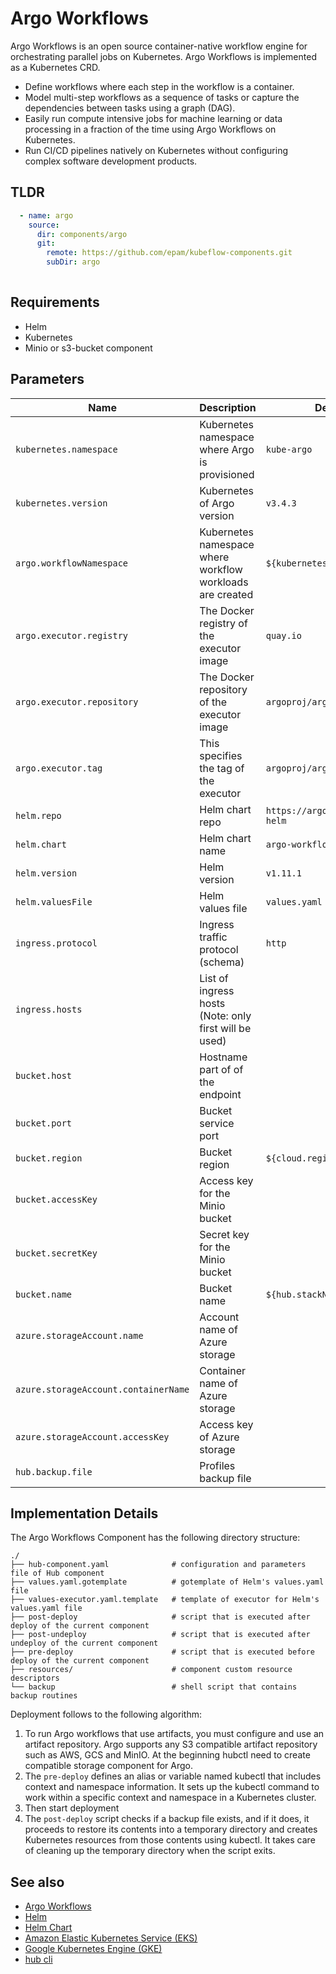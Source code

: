 # Argo Workflows

Argo Workflows is an open source container-native workflow engine for orchestrating parallel jobs on Kubernetes. Argo Workflows is implemented as a Kubernetes CRD.
* Define workflows where each step in the workflow is a container.
* Model multi-step workflows as a sequence of tasks or capture the dependencies between tasks using a graph (DAG).
* Easily run compute intensive jobs for machine learning or data processing in a fraction of the time using Argo Workflows on Kubernetes.
* Run CI/CD pipelines natively on Kubernetes without configuring complex software development products.

## TLDR

```yaml
  - name: argo
    source:
      dir: components/argo
      git:
        remote: https://github.com/epam/kubeflow-components.git
        subDir: argo
  
```

## Requirements

- Helm
- Kubernetes
- Minio or s3-bucket component 

## Parameters

| Name                                 | Description                                               | Default Value                          | Required |
|--------------------------------------|-----------------------------------------------------------|----------------------------------------|:--------:|
| `kubernetes.namespace`               | Kubernetes namespace where Argo is provisioned            | `kube-argo`                            |          |
| `kubernetes.version`                 | Kubernetes of Argo version                                | `v3.4.3`                               |          |
| `argo.workflowNamespace`             | Kubernetes namespace where workflow workloads are created | `${kubernetes.namespace}`              |          |
| `argo.executor.registry`             | The Docker registry of the executor image                 | `quay.io`                              |          |
| `argo.executor.repository`           | The Docker repository of the executor image               | `argoproj/argoexec`                    |          |
| `argo.executor.tag`                  | This specifies the tag of the executor                    | `argoproj/argoexec`                    |          |
| `helm.repo`                          | Helm chart repo                                           | `https://argoproj.github.io/argo-helm` |          |
| `helm.chart`                         | Helm chart name                                           | `argo-workflows`                       |          |
| `helm.version`                       | Helm version                                              | `v1.11.1`                              |          |
| `helm.valuesFile`                    | Helm values file                                          | `values.yaml`                          |          |
| `ingress.protocol`                   | Ingress traffic protocol (schema)                         | `http`                                 |          |
| `ingress.hosts`                      | List of ingress hosts (Note: only first will be used)     |                                        |          |
| `bucket.host`                        | Hostname part of of the endpoint                          |                                        |          |
| `bucket.port`                        | Bucket service port                                       |                                        |          |
| `bucket.region`                      | Bucket region                                             | `${cloud.region}`                      |          |
| `bucket.accessKey`                   | Access key for the Minio bucket                           |                                        |          |
| `bucket.secretKey`                   | Secret key for the Minio bucket                           |                                        |          |
| `bucket.name`                        | Bucket name                                               | `${hub.stackName}`                     |          |
| `azure.storageAccount.name`          | Account name of Azure storage                             |                                        |          |
| `azure.storageAccount.containerName` | Container name of Azure storage                           |                                        |          |
| `azure.storageAccount.accessKey`     | Access key of Azure storage                               |                                        |          |
| `hub.backup.file`                    | Profiles backup file                                      |                                        |          |

## Implementation Details

The Argo Workflows Component has the following directory structure:

```text
./
├── hub-component.yaml              # configuration and parameters file of Hub component
├── values.yaml.gotemplate          # gotemplate of Helm's values.yaml file
├── values-executor.yaml.template   # template of executor for Helm's values.yaml file
├── post-deploy                     # script that is executed after deploy of the current component
├── post-undeploy                   # script that is executed after undeploy of the current component
├── pre-deploy                      # script that is executed before deploy of the current component
├── resources/                      # component custom resource descriptors
└── backup                          # shell script that contains backup routines
```

Deployment follows to the following algorithm:
1. To run Argo workflows that use artifacts, you must configure and use an artifact repository. Argo supports any S3 compatible artifact repository such as AWS, GCS and MinIO. At the beginning hubctl need to create compatible storage component for Argo.
2. The `pre-deploy` defines an alias or variable named kubectl that includes context and namespace information. It sets up the kubectl command to work within a specific context and namespace in a Kubernetes cluster.
3. Then start deployment
4. The `post-deploy` script checks if a backup file exists, and if it does, it proceeds to restore its contents into a temporary directory and creates Kubernetes resources from those contents using kubectl. It takes care of cleaning up the temporary directory when the script exits.


## See also

* [Argo Workflows](https://argoproj.github.io/argo-workflows/)
* [Helm](https://helm.sh/docs/intro/install/)
* [Helm Chart](https://artifacthub.io/packages/helm/argo/argo-workflows/0.9.4)
* [Amazon Elastic Kubernetes Service (EKS)](https://aws.amazon.com/eks/)
* [Google Kubernetes Engine (GKE)](https://cloud.google.com/kubernetes-engine)
* [hub cli](https://github.com/agilestacks/hub/wiki)

